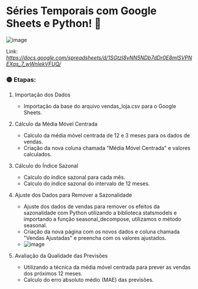 # Séries Temporais com Google Sheets e Python! 📆

![image](https://github.com/nayara-lucia/series_temporais/assets/126920974/0dc6a51e-a96f-4ae8-a93b-611be3efb494)

Link: <i>https://docs.google.com/spreadsheets/d/1SGtzI8vNN5NDb7dDr0E8mlSVPNEXas_7_wWnIekVFUQ/</i>

### 🟡 Etapas:
1. Importação dos Dados
    - Importação da base do arquivo vendas_loja.csv para o Google Sheets.

3. Cálculo da Média Móvel Centrada
    - Calculo da média móvel centrada de 12 e 3 meses para os dados de vendas.
    - Criação da nova coluna chamada "Média Móvel Centrada" e valores calculados.

4. Cálculo do Índice Sazonal
    - Calculo do índice sazonal para cada mês.
    - Calculo do índice sazonal do intervalo de 12 meses.

5. Ajuste dos Dados para Remover a Sazonalidade
    - Ajuste dos dados de vendas para remover os efeitos da sazonalidade com Python utilizando a biblioteca statsmodels e importando a função seasonal_decompose, utilizamos o método seasonal.
    - Criação da nova página com os novos dados e coluna chamada "Vendas Ajustadas" e preencha com os valores ajustados.
    - ![image](https://github.com/nayara-lucia/series_temporais/assets/126920974/7e7ff385-a18b-4ac4-a95a-aa41191713c4)

6. Avaliação da Qualidade das Previsões
    - Utilizando a técnica da média móvel centrada para prever as vendas dos próximos 12 meses.
    - Calculo do erro absoluto médio (MAE) das previsões.
